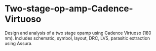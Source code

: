 # Two-stage-op-amp-Cadence-Virtuoso
Design and analysis of a two stage opamp using Cadence Virtuoso (180 nm). Includes schematic, symbol, layout, DRC, LVS, parasitic extraction using Assura.



